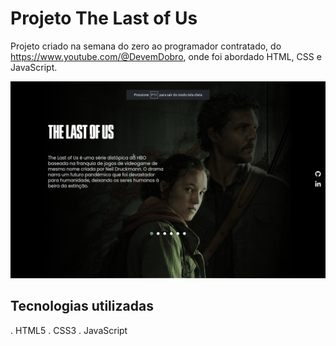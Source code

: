 # Projeto The Last of Us

Projeto criado na semana do zero ao programador contratado, do https://www.youtube.com/@DevemDobro, onde foi abordado HTML, CSS e JavaScript.

![Tela inicial](./src/images/tela-the-last-of-us.png)

## Tecnologias utilizadas

. HTML5
. CSS3
. JavaScript